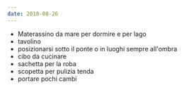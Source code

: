 ```yaml
---
date: 2018-08-26
---
```

- Materassino da mare per dormire e per lago
- tavolino
- posizionarsi sotto il ponte o in luoghi sempre all'ombra
- cibo da cucinare
- sachetta per la roba
- scopetta per pulizia tenda
- portare pochi cambi